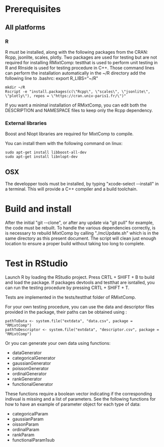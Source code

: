# Prerequisites

## All platforms

### R

R must be installed, along with the following packages from the CRAN: Rcpp, jsonlite, scales, plotly. Two packages are used for testing but are not required for installing RMixtComp: testthat is used to perform unit testing in R and RInside is used for testing procedure in C++.
Those command lines can perform the installation automatically in the ~/R directory
add the following line to .bashrc: export R_LIBS="~/R"
```
mkdir ~/R
Rscript -e "install.packages(c(\"Rcpp\", \"scales\", \"jsonlite\", \"plotly\"), repos = \"https://cran.univ-paris1.fr/\")"
```
If you want a minimal installation of RMixtComp, you can edit both the DESCRIPTION and NAMESPACE files to keep only the Rcpp dependency.

### External libraries

Boost and Nlopt libraries are required for MixtComp to compile. 

You can install them with the following command on linux:
```
sudo apt-get install libboost-all-dev
sudo apt-get install libnlopt-dev
```


## OSX

The developper tools must be installed, by typing "xcode-select --install" in a terminal. This will provide a C++ compiler and a build toolchain.

# Build and install

After the initial "git --clone", or after any update via "git pull" for example, the code must be rebuilt. To handle the various dependencies correctly, is is necessary to rebuild MixtComp by calling "./mcUpdate.sh" which is in the same directory as this present document. The script will clean just enough location to ensure a proper build without taking too long to complete.

# Test in RStudio

Launch R by loading the RStudio project. Press CRTL + SHIFT + B to build and load the package.
If packages devtools and testthat are isntalled, you can run the testing procedure by pressing  CRTL + SHIFT + T.

Tests are implemented in the tests/testthat folder of RMixtComp.

For your own testing procedure, you can use the data and descriptor files provided in the package, their paths can be obtained using :
```
pathToData <- system.file("extdata", "data.csv", package = "RMixtComp")
pathToDescriptor <- system.file("extdata", "descriptor.csv", package = "RMixtComp")
```

Or you can generate your own data using functions:

- dataGenerator
- categoricalGenerator
- gaussianGenerator
- poissonGenerator
- ordinalGenerator
- rankGenerator
- functionalGenerator

These functions require a boolean vector indicating if the corresponding indivual is missing and a list of parameters. See the following functions for how to have an example of parameter object for each type of data:

- categoricalParam
- gaussianParam
- oissonParam
- ordinalParam
- rankParam
- functionalParam1sub
